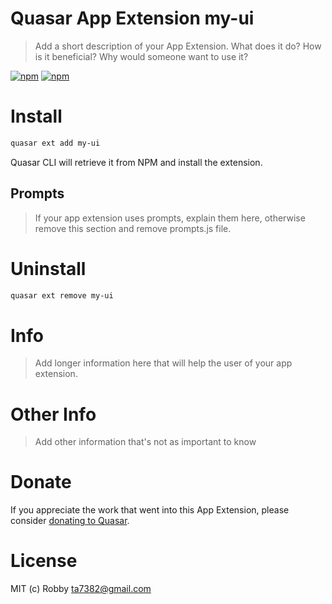 # Quasar App Extension my-ui

> Add a short description of your App Extension. What does it do? How is it beneficial? Why would someone want to use it?

[![npm](https://img.shields.io/npm/v/quasar-app-extension-my-ui.svg?label=quasar-app-extension-my-ui)](https://www.npmjs.com/package/quasar-app-extension-my-ui)
[![npm](https://img.shields.io/npm/dt/quasar-app-extension-my-ui.svg)](https://www.npmjs.com/package/quasar-app-extension-my-ui)

# Install
```bash
quasar ext add my-ui
```
Quasar CLI will retrieve it from NPM and install the extension.

## Prompts

> If your app extension uses prompts, explain them here, otherwise remove this section and remove prompts.js file.

# Uninstall
```bash
quasar ext remove my-ui
```

# Info
> Add longer information here that will help the user of your app extension.

# Other Info
> Add other information that's not as important to know

# Donate
If you appreciate the work that went into this App Extension, please consider [donating to Quasar](https://donate.quasar.dev).

# License
MIT (c) Robby <ta7382@gmail.com>
